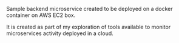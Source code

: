Sample backend microservice created to be deployed on a docker container on AWS EC2 box.

It is created as part of my exploration of tools available to monitor microservices activity deployed in a cloud.
